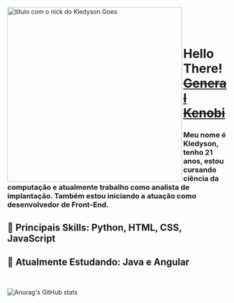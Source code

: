 <img src="https://b.catgirlsare.sexy/Vad_Iuw5.png" min-width="400px" max-width="400px" width="400px" align="left" alt="título com o nick do Kledyson Goes"><br/><br/><br/>

# Hello There! <a href="https://www.youtube.com/watch?v=rEq1Z0bjdwc&ab_channel=ShortClips">~~General Kenobi~~</a>
### Meu nome é Kledyson, tenho 21 anos, estou cursando ciência da computação e atualmente trabalho como analista de implantação. Também estou iniciando a atuação como desenvolvedor de Front-End.

## :cherry_blossom: Principais Skills: <strong>Python, HTML, CSS, JavaScript</strong>
## :seedling: Atualmente Estudando: <strong>Java e Angular</strong>
<br>

![Anurag's GitHub stats](https://github-readme-stats.vercel.app/api?username=bllurryyk&show_icons=true&theme=radical)


<!-- # Social
<a href="#"><img src=""></a>
<a href="#"><img src=""></a>
<a href="#"><img src=""></a>
<a href="#"><img src=""></a> -->

<link rel="stylesheet" href="https://cdn.jsdelivr.net/gh/devicons/devicon@v2.14.0/devicon.min.css">
<i class="devicon-html5-plain-wordmark colored"></i>

